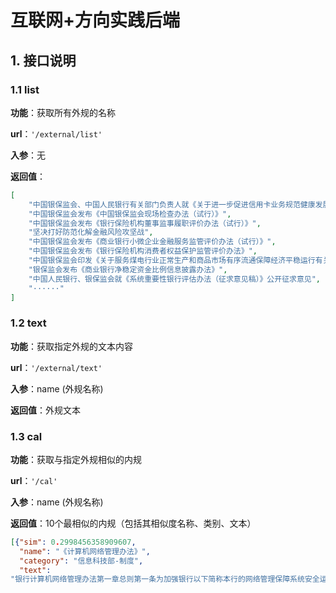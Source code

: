 # 互联网+方向实践后端

## 1. 接口说明

### 1.1 list

**功能**：获取所有外规的名称

**url**：`'/external/list'`

**入参**：无

**返回值**：

```json
[
    "中国银保监会、中国人民银行有关部门负责人就《关于进一步促进信用卡业务规范健康发展的通知》答记者问",
    "中国银保监会发布《中国银保监会现场检查办法（试行）》",
    "中国银保监会发布《银行保险机构董事监事履职评价办法（试行）》",
    "坚决打好防范化解金融风险攻坚战",
    "中国银保监会发布《商业银行小微企业金融服务监管评价办法（试行）》",
    "中国银保监会发布《银行保险机构消费者权益保护监管评价办法》",
    "中国银保监会印发《关于服务煤电行业正常生产和商品市场有序流通保障经济平稳运行有关事项的通知》",
    "银保监会发布《商业银行净稳定资金比例信息披露办法》",
    "中国人民银行、银保监会就《系统重要性银行评估办法（征求意见稿）》公开征求意见",
    "······"
]
```



### 1.2 text

**功能**：获取指定外规的文本内容

**url**：`'/external/text'`

**入参**：name    (外规名称)

**返回值**：外规文本



### 1.3 cal

**功能**：获取与指定外规相似的内规

**url**：`'/cal'`

**入参**：name    (外规名称)

**返回值**：10个最相似的内规（包括其相似度名称、类别、文本）

```json
[{"sim": 0.2998456358909607,
  "name": "《计算机网络管理办法》", 
  "category": "信息科技部-制度", 
  "text":
"银行计算机网络管理办法第一章总则第一条为加强银行以下简称本行的网络管理保障系统安全运行建立良好的网络故障处理反应机制根据中华人····"}]
```




